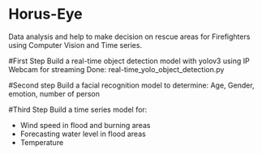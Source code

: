 # Horus-Eye
Data analysis and help to make decision on rescue areas for Firefighters using Computer Vision and Time series.

#First Step 
Build a real-time object detection model with yolov3 using IP Webcam for streaming
Done: real-time_yolo_object_detection.py

#Second step
Build a facial recognition model to determine: Age, Gender, emotion, number of person

#Third Step
Build a time series model for:
 - Wind speed in flood and burning areas
 - Forecasting water level in flood areas
 - Temperature 
  
